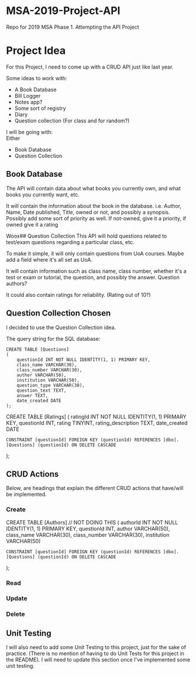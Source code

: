 # MSA-2019-Project-API
Repo for 2019 MSA Phase 1. Attempting the API Project

# Project Idea
For this Project, I need to come up with a CRUD API just like last year.

Some ideas to work with:
- A Book Database
- Bill Logger
- Notes app?
- Some sort of registry
- Diary 
- Question collection (For class and for random?)


I will be going with:  
Either  
- Book Database
- Question Collection

## Book Database

The API will contain data about what books you currently own, and what books you currently want, etc.

It will contain the information about the book in the database. 
i.e. Author, Name, Date published, Title, owned or not, and possibly a synopsis. Possibly add some sort of priority as well. If not-owned, give it a priority, if owned give it a rating


Woox## Question Collection
This API will hold questions related to test/exam questions regarding a particular class, etc. 

To make it simple, it will only contain questions from UoA courses. Maybe add a field where it's all set as UoA.

It will contain information such as class name, class number, whether it's a test or exam or tutorial, the question, and possibly the answer. Question authors?

It could also contain ratings for reliability. (Rating out of 10?)

## Question Collection Chosen
I decided to use the Question Collection idea.

<!-- id int [primary key]
Class Name: VARCHAR
Class Number: VARCHAR/TINYINT
Institution: VARCHAR
Question Type: VARCHAR
Question: TEXT
Answer: TEXT
Author: VARCHAR
Date Created: DATE/TIMESTAMP
Rating: TINYINT -->

The query string for the SQL database:

```
CREATE TABLE [Questions]
(
	questionId INT NOT NULL IDENTITY(1, 1) PRIMARY KEY,
	class_name VARCHAR(30),
	class_number VARCHAR(30),
	author VARCHAR(50),
	institution VARCHAR(50),
	question_type VARCHAR(30),
	question_text TEXT,
	answer TEXT,
	date_created DATE
);
```

CREATE TABLE [Ratings]
(
	ratingId INT NOT NULL IDENTITY(1, 1) PRIMARY KEY,
	questionId INT,
	rating TINYINT,
	rating_description TEXT,
	date_created DATE
	
	CONSTRAINT [questionId] FOREIGN KEY (questionId) REFERENCES [dbo].[Questions] (questionId) ON DELETE CASCADE
);

## CRUD Actions

Below, are headings that explain the different CRUD actions that have/will be implemented.

### Create


CREATE TABLE [Authors] // NOT DOING THIS
(
	authorId INT NOT NULL IDENTITY(1, 1) PRIMARY KEY,
	questionId INT,
	author VARCHAR(50),
	class_name VARCHAR(30),
	class_number VARCHAR(30),
	institution VARCHAR(50)
	
	CONSTRAINT [questionId] FOREIGN KEY (questionId) REFERENCES [dbo].[Questions] (questionId) ON DELETE CASCADE
);


### Read



### Update



### Delete



## Unit Testing

I will also need to add some Unit Testing to this project, just for the sake of practice. (There is no mention of having to do Unit Tests for this project in the README).
I will need to update this section once I've implemented some unit testing.